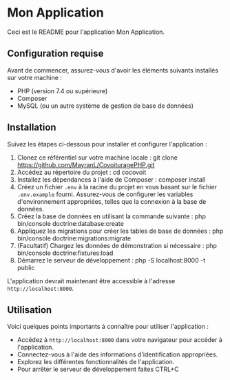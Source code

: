 # Mon Application

Ceci est le README pour l'application Mon Application.

## Configuration requise

Avant de commencer, assurez-vous d'avoir les éléments suivants installés sur votre machine :

- PHP (version 7.4 ou supérieure)
- Composer
- MySQL (ou un autre système de gestion de base de données)

## Installation

Suivez les étapes ci-dessous pour installer et configurer l'application :

1. Clonez ce référentiel sur votre machine locale :
git clone https://github.com/MayranL/CovoituragePHP.git
2. Accédez au répertoire du projet :
cd cocovoit
3. Installez les dépendances à l'aide de Composer :
composer install
4. Créez un fichier `.env` à la racine du projet en vous basant sur le fichier `.env.example` fourni. Assurez-vous de configurer les variables d'environnement appropriées, telles que la connexion à la base de données.
5. Créez la base de données en utilisant la commande suivante :
php bin/console doctrine:database:create
6. Appliquez les migrations pour créer les tables de base de données :
php bin/console doctrine:migrations:migrate
7. (Facultatif) Chargez les données de démonstration si nécessaire :
php bin/console doctrine:fixtures:load
8. Démarrez le serveur de développement :
php -S localhost:8000 -t public

L'application devrait maintenant être accessible à l'adresse `http://localhost:8000`.

## Utilisation

Voici quelques points importants à connaître pour utiliser l'application :

- Accédez à `http://localhost:8000` dans votre navigateur pour accéder à l'application.
- Connectez-vous à l'aide des informations d'identification appropriées.
- Explorez les différentes fonctionnalités de l'application.
- Pour arrêter le serveur de développement faites CTRL+C














